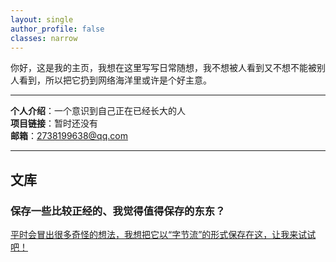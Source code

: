 ```yaml
---
layout: single
author_profile: false
classes: narrow
---
```


你好，这是我的主页，我想在这里写写日常随想，我不想被人看到又不想不能被别人看到，所以把它扔到网络海洋里或许是个好主意。

---

**个人介绍**：一个意识到自己正在已经长大的人  
**项目链接**：暂时还没有  
**邮箱**：2738199638@qq.com  

---

## 文库
### 保存一些比较正经的、我觉得值得保存的东东？

[平时会冒出很多奇怪的想法，我想把它以“字节流”的形式保存在这，让我来试试吧！](_posts/2025-10-21-heartstream.md)
